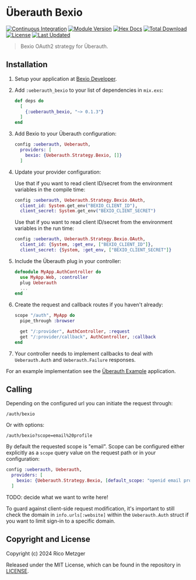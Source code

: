 # Überauth Bexio

[![Continuous Integration](https://github.com/smart-software-engineering/ueberauth_bexio/actions/workflows/elixir.yml/badge.svg)](https://github.com/smart-software-engineering/ueberauth_bexio/actions/workflows/elixir.yml/badge.svg)
[![Module Version](https://img.shields.io/hexpm/v/ueberauth_bexio.svg)](https://hex.pm/packages/ueberauth_bexio)
[![Hex Docs](https://img.shields.io/badge/hex-docs-lightgreen.svg)](https://hexdocs.pm/ueberauth_bexio/)
[![Total Download](https://img.shields.io/hexpm/dt/ueberauth_bexio.svg)](https://hex.pm/packages/ueberauth_bexio)
[![License](https://img.shields.io/hexpm/l/ueberauth_bexio.svg)](https://github.com/ueberauth/ueberauth_bexio/blob/master/LICENSE)
[![Last Updated](https://img.shields.io/github/last-commit/smart-software-engineering/ueberauth_bexio.svg)](https://github.com/smart-software-engineering/ueberauth_bexio/commits/master)


> Bexio OAuth2 strategy for Überauth.

## Installation

1.  Setup your application at [Bexio Developer](https://developer.bexio.com/).

2.  Add `:ueberauth_bexio` to your list of dependencies in `mix.exs`:

    ```elixir
    def deps do
      [
        {:ueberauth_bexio, "~> 0.1.3"}
      ]
    end
    ```

3.  Add Bexio to your Überauth configuration:

    ```elixir
    config :ueberauth, Ueberauth,
      providers: [
        bexio: {Ueberauth.Strategy.Bexio, []}
      ]
    ```

4.  Update your provider configuration:

    Use that if you want to read client ID/secret from the environment
    variables in the compile time:

    ```elixir
    config :ueberauth, Ueberauth.Strategy.Bexio.OAuth,
      client_id: System.get_env("BEXIO_CLIENT_ID"),
      client_secret: System.get_env("BEXIO_CLIENT_SECRET")
    ```

    Use that if you want to read client ID/secret from the environment
    variables in the run time:

    ```elixir
    config :ueberauth, Ueberauth.Strategy.Bexio.OAuth,
      client_id: {System, :get_env, ["BEXIO_CLIENT_ID"]},
      client_secret: {System, :get_env, ["BEXIO_CLIENT_SECRET"]}
    ```

5.  Include the Überauth plug in your controller:

    ```elixir
    defmodule MyApp.AuthController do
      use MyApp.Web, :controller
      plug Ueberauth
      ...
    end
    ```

6.  Create the request and callback routes if you haven't already:

    ```elixir
    scope "/auth", MyApp do
      pipe_through :browser

      get "/:provider", AuthController, :request
      get "/:provider/callback", AuthController, :callback
    end
    ```

7.  Your controller needs to implement callbacks to deal with `Ueberauth.Auth` and `Ueberauth.Failure` responses.

For an example implementation see the [Überauth Example](https://github.com/ueberauth/ueberauth_example) application.

## Calling

Depending on the configured url you can initiate the request through:

    /auth/bexio

Or with options:

    /auth/bexio?scope=email%20profile

By default the requested scope is "email". Scope can be configured either explicitly as a `scope` query value on the request path or in your configuration:

```elixir
config :ueberauth, Ueberauth,
  providers: [
    bexio: {Ueberauth.Strategy.Bexio, [default_scope: "openid email profile"]}
  ]
```

TODO: decide what we want to write here!

To guard against client-side request modification, it's important to still check the domain in `info.urls[:website]` within the `Ueberauth.Auth` struct if you want to limit sign-in to a specific domain.

## Copyright and License

Copyright (c) 2024 Rico Metzger

Released under the MIT License, which can be found in the repository in [LICENSE](https://github.com/smart-software-engineering/ueberauth_bexio/blob/master/LICENSE).

